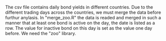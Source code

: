 The csv file contains daily bond yields in different countries. Due to the different trading days across the countries, we must merge the data before furthur anylasis. In "merge_zoo.R" the data is readed and merged in such a manner that at least one bond is active on the day, the date is listed as a row. The value for inactive bond on this day is set as the value one day before. We need the "zoo" library.
